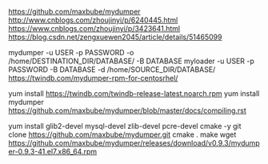 https://github.com/maxbube/mydumper
http://www.cnblogs.com/zhoujinyi/p/6240445.html
https://www.cnblogs.com/zhoujinyi/p/3423641.html
https://blog.csdn.net/zengxuewen2045/article/details/51465099

mydumper -u USER -p PASSWORD -o /home/DESTINATION_DIR/DATABASE/ -B DATABASE
myloader -u USER -p PASSWORD -B DATABASE -d /home/SOURCE_DIR/DATABASE/
https://twindb.com/mydumper-rpm-for-centosrhel/

yum install https://twindb.com/twindb-release-latest.noarch.rpm
yum install mydumper
https://github.com/maxbube/mydumper/blob/master/docs/compiling.rst

yum install glib2-devel mysql-devel zlib-devel pcre-devel cmake -y
git clone https://github.com/maxbube/mydumper.git
cmake .
make
wget https://github.com/maxbube/mydumper/releases/download/v0.9.3/mydumper-0.9.3-41.el7.x86_64.rpm

